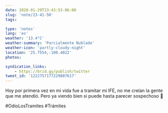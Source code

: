 ```yaml
---
date: 2020-01-29T23:43:53-06:00
slug: 'note/23-41-50'
tags:

type: 'notes'
lang: 'es'
weather: '13.4°C'
weather-summary: 'Parcialmente Nublado'
weather-icon: 'partly-cloudy-night'
location: '25.7554,-100.4022'
photos:

syndication_links:
    - https://brid.gy/publish/twitter
tweet_id: '1222757177229807617'
---
```

Hoy por primera vez en mi vida fue a tramitar mi IFE, no me creían la gente que me atendió. Pero ya viendo bien si puede hasta parecer sospechoso 🤨

#OdioLosTramites
#Trámites